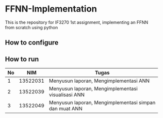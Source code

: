 # FFNN-Implementation
This is the repository for IF3270 1st assignment, implementing an FFNN from scratch using python

## How to configure


## How to run


| No  | NIM      | Tugas                                                  |
| --- | -------- | ------------------------------------------------------ |
| 1   | 13522031 | Menyusun laporan, Mengimplementasi ANN                 |
| 2   | 13522039 | Menyusun laporan, Mengimplementasi visualisasi ANN        |
| 3   | 13522049 | Menyusun laporan, Mengimplementasi simpan dan muat ANN |

